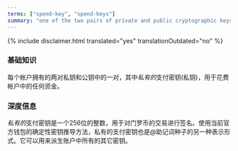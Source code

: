 ```yaml
---
terms: ["spend-key", "spend-keys"]
summary: "one of the two pairs of private and public cryptographic keys that each account has, with the *private* spend key used to spend any funds in the account"
---
```


{% include disclaimer.html translated="yes" translationOutdated="no" %}
### 基础知识

每个帐户拥有的两对私钥和公钥中的一对，其中*私有的*支付密钥(私钥)，用于花费帐户中的任何资金。


### 深度信息

*私有的*支付密钥是一个256位的整数，用于对门罗币的交易进行签名。使用当前官方钱包的确定性密钥推导方法，私有的支付密钥也是@助记词种子的另一种表示形式。它可以用来派生账户中所有的其它密钥。
